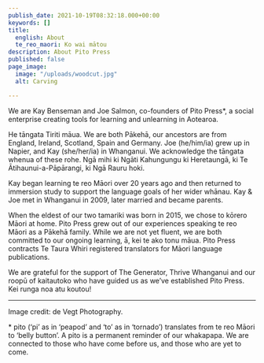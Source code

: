 ```yaml
---
publish_date: 2021-10-19T08:32:18.000+00:00
keywords: []
title:
  english: About
  te_reo_maori: Ko wai mātou
description: About Pito Press
published: false
page_image:
  image: "/uploads/woodcut.jpg"
  alt: Carving

---
```

We are Kay Benseman and Joe Salmon, co-founders of Pito Press*, a social enterprise creating tools for learning and unlearning in Aotearoa.

He tāngata Tiriti māua. We are both Pākehā, our ancestors are from England, Ireland, Scotland, Spain and Germany. Joe (he/him/ia) grew up in Napier, and Kay (she/her/ia) in Whanganui. We acknowledge the tāngata whenua of these rohe. Ngā mihi ki Ngāti Kahungungu ki Heretaungā, ki Te Ātihaunui-a-Pāpārangi, ki Ngā Rauru hoki.

Kay began learning te reo Māori over 20 years ago and then returned to immersion study to support the language goals of her wider whānau. Kay & Joe met in Whanganui in 2009, later married and became parents.

When the eldest of our two tamariki was born in 2015, we chose to kōrero Māori at home. Pito Press grew out of our experiences speaking te reo Māori as a Pākehā family. While we are not yet fluent, we are both committed to our ongoing learning, ā, kei te ako tonu māua. Pito Press contracts Te Taura Whiri registered translators for Māori language publications.

We are grateful for the support of The Generator, Thrive Whanganui and our roopū of kaitautoko who have guided us as we’ve established Pito Press. Kei runga noa atu koutou!

***

Image credit: de Vegt Photography.

\* pito (‘pi’ as in ‘peapod’ and ‘to’ as in ‘tornado’) translates from te reo Māori to ‘belly button’. A pito is a permanent reminder of our whakapapa. We are connected to those who have come before us, and those who are yet to come.